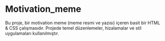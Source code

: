 # Motivation_meme
Bu proje, bir motivation meme (meme resmi ve yazısı) içeren basit bir HTML & CSS çalışmasıdır. Projede temel düzenlemeler, hizalamalar ve stil uygulamaları kullanılmıştır.

